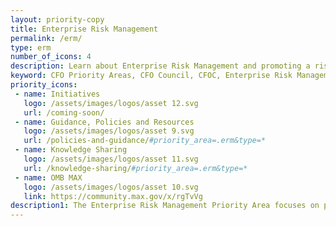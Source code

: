 ```yaml
---
layout: priority-copy
title: Enterprise Risk Management
permalink: /erm/
type: erm
number_of_icons: 4
description: Learn about Enterprise Risk Management and promoting a risk-aware culture across the federal government.
keyword: CFO Priority Areas, CFO Council, CFOC, Enterprise Risk Management, ERM
priority_icons: 
 - name: Initiatives
   logo: /assets/images/logos/asset 12.svg
   url: /coming-soon/
 - name: Guidance, Policies and Resources
   logo: /assets/images/logos/asset 9.svg
   url: /policies-and-guidance/#priority_area=.erm&type=*
 - name: Knowledge Sharing
   logo: /assets/images/logos/asset 11.svg
   url: /knowledge-sharing/#priority_area=.erm&type=*
 - name: OMB MAX
   logo: /assets/images/logos/asset 10.svg
   link: https://community.max.gov/x/rgTvVg
description1: The Enterprise Risk Management Priority Area focuses on promoting and facilitating a risk-aware culture across the federal government through comprehensive strategy-setting supported by quality data.
---
```


